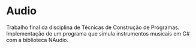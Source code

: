 # Audio
Trabalho final da disciplina de Técnicas de Construção de Programas. Implementação de um programa que simula instrumentos musicais em C# com a biblioteca NAudio.
